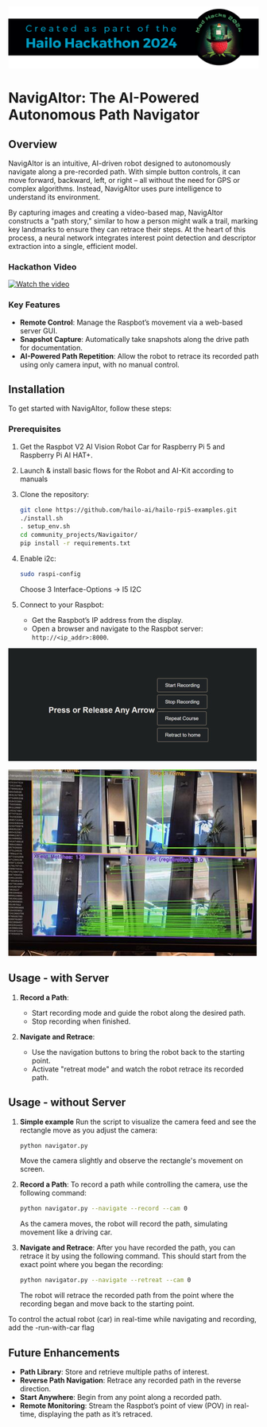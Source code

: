 ![](../../resources/Hackathon-banner-2024.png)

# NavigAItor: The AI-Powered Autonomous Path Navigator

## Overview
NavigAItor is an intuitive, AI-driven robot designed to autonomously navigate along a pre-recorded path. With simple button controls, it can move forward, backward, left, or right – all without the need for GPS or complex algorithms. Instead, NavigAItor uses pure intelligence to understand its environment.

By capturing images and creating a video-based map, NavigAItor constructs a "path story," similar to how a person might walk a trail, marking key landmarks to ensure they can retrace their steps. At the heart of this process, a neural network integrates interest point detection and descriptor extraction into a single, efficient model.

### Hackathon Video
[![Watch the video](https://img.youtube.com/vi/E0Z55e1KyOo/0.jpg)](https://youtu.be/E0Z55e1KyOo)

### Key Features
- **Remote Control**: Manage the Raspbot’s movement via a web-based server GUI.
- **Snapshot Capture**: Automatically take snapshots along the drive path for documentation.
- **AI-Powered Path Repetition**: Allow the robot to retrace its recorded path using only camera input, with no manual control.


## Installation

To get started with NavigAItor, follow these steps:

### Prerequisites
1. Get the Raspbot V2 AI Vision Robot Car for Raspberry Pi 5 and Raspberry Pi AI HAT+.

2. Launch & install basic flows for the Robot and AI-Kit according to manuals

3. Clone the repository:
    ```bash
    git clone https://github.com/hailo-ai/hailo-rpi5-examples.git
    ./install.sh
    . setup_env.sh
    cd community_projects/Navigaitor/
    pip install -r requirements.txt
    ```
4. Enable i2c:
    ```bash
    sudo raspi-config
    ```
    Choose 3 Interface-Options -> I5 I2C

5. Connect to your Raspbot:
    - Get the Raspbot’s IP address from the display.
    - Open a browser and navigate to the Raspbot server: `http://<ip_addr>:8000`.

![Application GUI](resources/gui.jpg)

![AI Frames Match](resources/frame_compare.jpg)

## Usage - with Server

1. **Record a Path**:
   - Start recording mode and guide the robot along the desired path.
   - Stop recording when finished.

2. **Navigate and Retrace**:
   - Use the navigation buttons to bring the robot back to the starting point.
   - Activate "retreat mode" and watch the robot retrace its recorded path.

## Usage - without Server
1. **Simple example**
    Run the script to visualize the camera feed and see the rectangle move as you adjust the camera:
    ```bash
    python navigator.py
    ```
    Move the camera slightly and observe the rectangle's movement on screen.


2. **Record a Path**:
    To record a path while controlling the camera, use the following command:
    ```bash
    python navigator.py --navigate --record --cam 0
    ```
    As the camera moves, the robot will record the path, simulating movement like a driving car.

3. **Navigate and Retrace**:
    After you have recorded the path, you can retrace it by using the following command. This should start from the exact point where you began the recording:
    ```bash
    python navigator.py --navigate --retreat --cam 0
    ```
    The robot will retrace the recorded path from the point where the recording began and move back to the starting point.


To control the actual robot (car) in real-time while navigating and recording, add the -run-with-car flag

## Future Enhancements
- **Path Library**: Store and retrieve multiple paths of interest.
- **Reverse Path Navigation**: Retrace any recorded path in the reverse direction.
- **Start Anywhere**: Begin from any point along a recorded path.
- **Remote Monitoring**: Stream the Raspbot’s point of view (POV) in real-time, displaying the path as it’s retraced.



